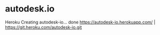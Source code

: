 # autodesk.io

Heroku
Creating autodesk-io... done
https://autodesk-io.herokuapp.com/ | https://git.heroku.com/autodesk-io.git